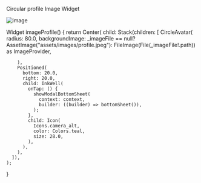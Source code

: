 Circular profile Image  Widget

![image](https://user-images.githubusercontent.com/74248353/186896600-121a13fb-99c2-49d9-a87c-c16e9f4c3637.png)



Widget imageProfile() {
    return Center(
      child: Stack(children: <Widget>[
        CircleAvatar(
          radius: 80.0,
           backgroundImage: _imageFile == null?
           AssetImage("assets/images/profile.jpeg"):
           FileImage(File(_imageFile!.path)) as ImageProvider,

        ),
        Positioned(
          bottom: 20.0,
          right: 20.0,
          child: InkWell(
            onTap: () {
              showModalBottomSheet(
                context: context,
                builder: ((builder) => bottomSheet()),
              );
            },
            child: Icon(
              Icons.camera_alt,
              color: Colors.teal,
              size: 28.0,
            ),
          ),
        ),
      ]),
    );
    
  }
